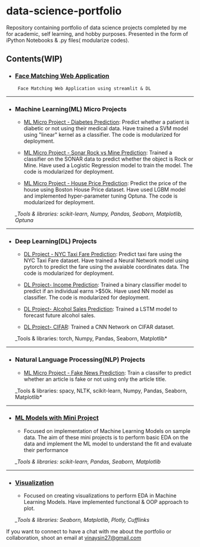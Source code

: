 # data-science-portfolio

Repository containing portfolio of data science projects completed by me for academic, self learning, and hobby purposes. Presented in the form of iPython Notebooks & .py files( modularize codes).



## Contents(WIP)

- ### [Face Matching Web Application](https://github.com/vinay-singh27/data-science-portfolio/tree/main/Face%20Matching%20Web%20Application)
       Face Matching Web Application using streamlit & DL
       
-----------------------------------------------------------------------------------------------------------------------------------------------------
	
- ### Machine Learning(ML) Micro Projects

	- [ML Micro Project - Diabetes Prediction](https://github.com/vinay-singh27/data-science-portfolio/tree/main/ML%20Micro%20Project%20-%20Diabetes%20Prediction): Predict whether a patient is diabetic or not using their medical data. Have trained a SVM model using "linear" kernel as a classifier. The code is modularized for deployment. 

	- [ML Micro Project - Sonar Rock vs Mine Prediction](https://github.com/vinay-singh27/data-science-portfolio/tree/main/ML%20Micro%20Project%20-%20Sonar%20Rock%20vs%20Mine%20Prediction): Trained a classifier on the SONAR data to predict whether the object is Rock or Mine. Have used a Logistic Regression model to train the model. The code is modularized for deployment. 

	- [ML Micro Project - House Price Prediction](https://github.com/vinay-singh27/data-science-portfolio/tree/main/ML%20Micro%20Project%20-%20House%20Price%20Prediction): Predict the price of the house using Boston House Price dataset. Have used LGBM model and implemented hyper-parameter tuning Optuna. The code is modularized for deployment.

	*_Tools & libraries: scikit-learn, Numpy, Pandas, Seaborn, Matplotlib, Optuna*
	
-----------------------------------------------------------------------------------------------------------------------------------------------------

- ### Deep Learning(DL) Projects

	- [DL Project - NYC Taxi Fare Prediction](https://github.com/vinay-singh27/data-science-portfolio/tree/main/DL%20Project%20-%20NYC%20Taxi%20Fare%20Prediction): Predict taxi fare using the NYC Taxi Fare dataset. Have trained a Neural Network model using pytorch to predict the fare using the avaiable coordinates data. The code is modularized for deployment.

	- [DL Project- Income Prediction](https://github.com/vinay-singh27/data-science-portfolio/tree/main/DL%20Project%20-%20Income%20Prediction): Trained a binary classifier model to predict if an individual earns >$50k. Have used NN model as classifier. The code is modularized for deployment.

	- [DL Project- Alcohol Sales Prediction](https://github.com/vinay-singh27/data-science-portfolio/tree/main/DL%20Project%20-%20Alcohol%20Sales%20Prediction(LSTM)): Trained a LSTM model to forecast future alcohol sales.

	- [DL Project- CIFAR](https://github.com/vinay-singh27/data-science-portfolio/tree/main/DL%20Project%20-%20CIFAR): Trained a CNN Network on CIFAR dataset.
	
	_Tools & libraries: torch, Numpy, Pandas, Seaborn, Matplotlib*

-----------------------------------------------------------------------------------------------------------------------------------------------------

- ### Natural Language Processing(NLP)  Projects

	- [ML Micro Project - Fake News Prediction](https://github.com/vinay-singh27/data-science-portfolio/tree/main/NLP%20Project%20-%20Fake%20News%20Prediction): Train a classifer to predict whether an article is fake or not using only the article title.


	_Tools & libraries: spacy, NLTK, scikit-learn, Numpy, Pandas, Seaborn, Matplotlib*

-----------------------------------------------------------------------------------------------------------------------------------------------------

- ### [ML Models with Mini Project](https://github.com/vinay-singh27/data-science-portfolio/tree/main/ML%20Models%20with%20Mini%20Projects)

	- Focused on implementation of Machine Learning Models on sample data. The aim of these mini projects is to perform basic EDA on the data and implement the ML model to understand the fit and evaluate their performance
	
	*_Tools & libraries: scikit-learn, Pandas, Seaborn, Matplotlib*
	
-----------------------------------------------------------------------------------------------------------------------------------------------------


- ### [Visualization](https://github.com/vinay-singh27/data-science-portfolio/tree/main/ML%20Models%20with%20Mini%20Projects)

	- Focused on creating visualizations to perform EDA in Machine Learning Models. Have implemented functional & OOP approach to plot.
	
	*_Tools & libraries: Seaborn, Matplotlib, Plotly, Cufflinks*
	

If you want to connect to have a chat with me about the portfolio or collaboration, shoot an email at vinaysin27@gmail.com 
